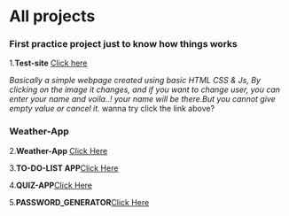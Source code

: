 # All projects

### First practice project just to know how things works

1.**Test-site** [Click here ](https://polite-mooncake-877c19.netlify.app/)

_Basically a simple webpage created using basic HTML CSS & Js,
By clicking on the image it changes, and if you want to change user, you can enter your name and voila..! your name will be there.But you cannot give empty value or cancel it._
wanna try click the link above?

### Weather-App

2.**Weather-App** [Click Here ](https://maithali-weather-app.netlify.app/)

3.**TO-DO-LIST APP**[Click Here ](https://maithali-to-do-list-app.netlify.app/)

4.**QUIZ-APP**[Click Here](https://maithali-quiz-app.netlify.app/)

5.**PASSWORD_GENERATOR**[Click Here](https://maithali-generate-random-password.netlify.app/)
